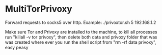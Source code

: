 # MultiTorPrivoxy
Forward requests to socks5 over http.
Example: ./privoxtor.sh 5 192.168.1.2

Make sure Tor and Privoxy are installed to the machine, to kill all processes run "killall -v tor privoxy", then delete both data and privoxy folder that was was created where ever you run the shell script from "rm -rf data privoxy", easy peasy

